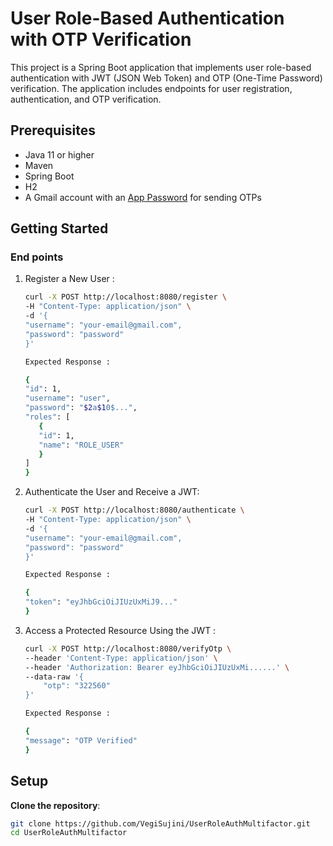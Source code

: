 # User Role-Based Authentication with OTP Verification

This project is a Spring Boot application that implements user role-based authentication with JWT (JSON Web Token) and OTP (One-Time Password) verification. The application includes endpoints for user registration, authentication, and OTP verification.

## Prerequisites

- Java 11 or higher
- Maven
- Spring Boot
- H2
- A Gmail account with an [App Password](https://myaccount.google.com/u/2/apppasswords?pli=1&rapt=AEjHL4O9OnKOoFfGPULaZVjElff0-E0xeBQrln_lXcWIqkkbRq_4vWAhJpvLnYSKE4b9HWBDTotQWoG_nFgcWtIThwS3Zkht4Vc1GtFNyKSJ6hBYSYY6jl4) for sending OTPs

## Getting Started

### End points
1. Register a New User :
     ```sh
    curl -X POST http://localhost:8080/register \
    -H "Content-Type: application/json" \
    -d '{
    "username": "your-email@gmail.com",
    "password": "password"
    }'
    
   Expected Response :
 
    {
    "id": 1,
    "username": "user",
    "password": "$2a$10$...",
    "roles": [
        {
        "id": 1,
        "name": "ROLE_USER"
        }
    ]
    }
2. Authenticate the User and Receive a JWT:
    ```sh
    curl -X POST http://localhost:8080/authenticate \
    -H "Content-Type: application/json" \
    -d '{
    "username": "your-email@gmail.com",
    "password": "password"
    }'

    Expected Response :

    {
    "token": "eyJhbGciOiJIUzUxMiJ9..."
    }
3. Access a Protected Resource Using the JWT : 
    ```sh
    curl -X POST http://localhost:8080/verifyOtp \
    --header 'Content-Type: application/json' \
    --header 'Authorization: Bearer eyJhbGciOiJIUzUxMi......' \
    --data-raw '{
        "otp": "322560"
    }'

    Expected Response :
    
    {
    "message": "OTP Verified"
    }


## Setup
**Clone the repository**:

   ```bash
   git clone https://github.com/VegiSujini/UserRoleAuthMultifactor.git
   cd UserRoleAuthMultifactor

